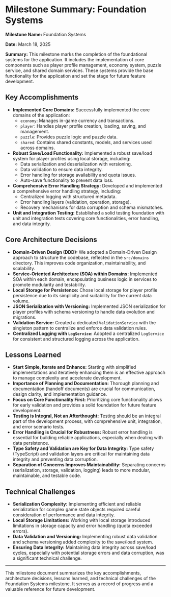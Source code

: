 # Milestone Summary: Foundation Systems

**Milestone Name:** Foundation Systems

**Date:** March 18, 2025

**Summary:**
This milestone marks the completion of the foundational systems for the application. It includes the implementation of core components such as player profile management, economy system, puzzle service, and shared domain services. These systems provide the base functionality for the application and set the stage for future feature development.

## Key Accomplishments

- **Implemented Core Domains:** Successfully implemented the core domains of the application:
  - `economy`: Manages in-game currency and transactions.
  - `player`: Handles player profile creation, loading, saving, and management.
  - `puzzle`: Provides puzzle logic and puzzle data.
  - `shared`: Contains shared constants, models, and services used across domains.
- **Robust Save/Load Functionality:** Implemented a robust save/load system for player profiles using local storage, including:
  - Data serialization and deserialization with versioning.
  - Data validation to ensure data integrity.
  - Error handling for storage availability and quota issues.
  - Auto-save functionality to prevent data loss.
- **Comprehensive Error Handling Strategy:** Developed and implemented a comprehensive error handling strategy, including:
  - Centralized logging with structured metadata.
  - Error handling layers (validation, operation, storage).
  - Recovery mechanisms for data corruption and schema mismatches.
- **Unit and Integration Testing:** Established a solid testing foundation with unit and integration tests covering core functionalities, error handling, and data integrity.

## Core Architecture Decisions

- **Domain-Driven Design (DDD):** We adopted a Domain-Driven Design approach to structure the codebase, reflected in the `src/domains` directory. This improves code organization, maintainability, and scalability.
- **Service-Oriented Architecture (SOA) within Domains:** Implemented SOA within each domain, encapsulating business logic in services to promote modularity and testability.
- **Local Storage for Persistence:** Chose local storage for player profile persistence due to its simplicity and suitability for the current data volume.
- **JSON Serialization with Versioning:** Implemented JSON serialization for player profiles with schema versioning to handle data evolution and migrations.
- **Validation Service:** Created a dedicated `ValidationService` with the singleton pattern to centralize and enforce data validation rules.
- **Centralized Logging with `LogService`:** Adopted a centralized `LogService` for consistent and structured logging across the application.

## Lessons Learned

- **Start Simple, Iterate and Enhance:** Starting with simplified implementations and iteratively enhancing them is an effective approach to manage complexity and accelerate development.
- **Importance of Planning and Documentation:** Thorough planning and documentation (handoff documents) are crucial for communication, design clarity, and implementation guidance.
- **Focus on Core Functionality First:** Prioritizing core functionality allows for early validation and provides a solid foundation for future feature development.
- **Testing is Integral, Not an Afterthought:** Testing should be an integral part of the development process, with comprehensive unit, integration, and error scenario tests.
- **Error Handling is Crucial for Robustness:** Robust error handling is essential for building reliable applications, especially when dealing with data persistence.
- **Type Safety and Validation are Key for Data Integrity:** Type safety (TypeScript) and validation layers are critical for maintaining data integrity and preventing data corruption.
- **Separation of Concerns Improves Maintainability:** Separating concerns (serialization, storage, validation, logging) leads to more modular, maintainable, and testable code.

## Technical Challenges

- **Serialization Complexity:** Implementing efficient and reliable serialization for complex game state objects required careful consideration of performance and data integrity.
- **Local Storage Limitations:** Working with local storage introduced limitations in storage capacity and error handling (quota exceeded errors).
- **Data Validation and Versioning:** Implementing robust data validation and schema versioning added complexity to the save/load system.
- **Ensuring Data Integrity:** Maintaining data integrity across save/load cycles, especially with potential storage errors and data corruption, was a significant technical challenge.

---

This milestone document summarizes the key accomplishments, architecture decisions, lessons learned, and technical challenges of the Foundation Systems milestone. It serves as a record of progress and a valuable reference for future development.
